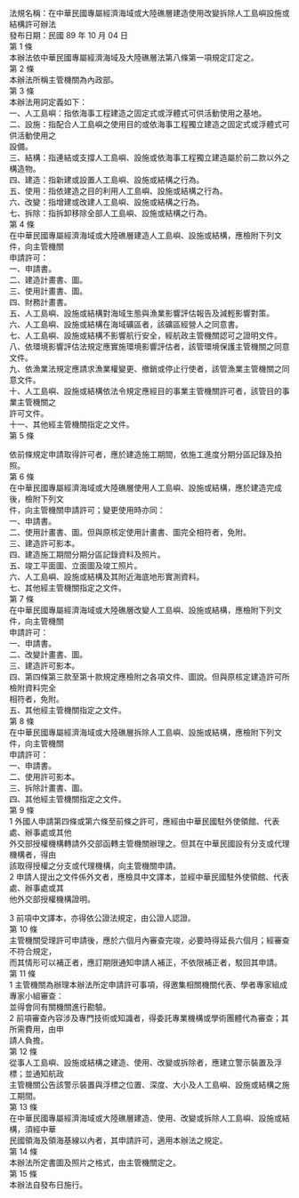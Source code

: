 法規名稱：在中華民國專屬經濟海域或大陸礁層建造使用改變拆除人工島嶼設施或結構許可辦法  
發布日期：民國 89 年 10 月 04 日  
第 1 條  
本辦法依中華民國專屬經濟海域及大陸礁層法第八條第一項規定訂定之。  
第 2 條  
本辦法所稱主管機關為內政部。  
第 3 條  
本辦法用詞定義如下：  
一、人工島嶼：指依海事工程建造之固定式或浮體式可供活動使用之基地。  
二、設施：指配合人工島嶼之使用目的或依海事工程獨立建造之固定式或浮體式可供活動使用之  
設備。  
三、結構：指連結或支撐人工島嶼、設施或依海事工程獨立建造屬於前二款以外之構造物。  
四、建造：指新建或設置人工島嶼、設施或結構之行為。  
五、使用：指依建造之目的利用人工島嶼、設施或結構之行為。  
六、改變：指增建或改建人工島嶼、設施或結構之行為。  
七、拆除：指拆卸移除全部人工島嶼、設施或結構之行為。  
第 4 條  
在中華民國專屬經濟海域或大陸礁層建造人工島嶼、設施或結構，應檢附下列文件，向主管機關  
申請許可：  
一、申請書。  
二、建造計畫書、圖。  
三、使用計畫書、圖。  
四、財務計畫書。  
五、人工島嶼、設施或結構對海域生態與漁業影響評估報告及減輕影響對策。  
六、人工島嶼、設施或結構在海域礦區者，該礦區經營人之同意書。  
七、人工島嶼、設施或結構不影響航行安全，經航政主管機關認可之證明文件。  
八、依環境影響評估法規定應實施環境影響評估者，該管環境保護主管機關之同意文件。  
九、依漁業法規定應請求漁業權變更、撤銷或停止行使者，該管漁業主管機關之同意文件。  
十、人工島嶼、設施或結構依法令規定應經目的事業主管機關許可者，該管目的事業主管機關之  
許可文件。  
十一、其他經主管機關指定之文件。  
第 5 條  


依前條規定申請取得許可者，應於建造施工期間，依施工進度分期分區記錄及拍照。  
第 6 條  
在中華民國專屬經濟海域或大陸礁層使用人工島嶼、設施或結構，應於建造完成後，檢附下列文  
件，向主管機關申請許可；變更使用時亦同：  
一、申請書。  
二、使用計畫書、圖。但與原核定使用計畫書、圖完全相符者，免附。  
三、建造許可影本。  
四、建造施工期間分期分區記錄資料及照片。  
五、竣工平面圖、立面圖及竣工照片。  
六、人工島嶼、設施或結構及其附近海底地形實測資料。  
七、其他經主管機關指定之文件。  
第 7 條  
在中華民國專屬經濟海域或大陸礁層改變人工島嶼、設施或結構，應檢附下列文件，向主管機關  
申請許可：  
一、申請書。  
二、改變計畫書、圖。  
三、建造許可影本。  
四、第四條第三款至第十款規定應檢附之各項文件、圖說。但與原核定建造許可所檢附資料完全  
相符者，免附。  
五、其他經主管機關指定之文件。  
第 8 條  
在中華民國專屬經濟海域或大陸礁層拆除人工島嶼、設施或結構，應檢附下列文件，向主管機關  
申請許可：  
一、申請書。  
二、使用許可影本。  
三、拆除計畫書、圖。  
四、其他經主管機關指定之文件。  
第 9 條  
1 外國人申請第四條或第六條至前條之許可，應經由中華民國駐外使領館、代表處、辦事處或其他  
外交部授權機構轉請外交部函轉主管機關辦理之。但其在中華民國設有分支或代理機構者，得由  
該取得授權之分支或代理機構，向主管機關申請。  
2 申請人提出之文件係外文者，應檢具中文譯本，並經中華民國駐外使領館、代表處、辦事處或其  
他外交部授權機構證明。  


3 前項中文譯本，亦得依公證法規定，由公證人認證。  
第 10 條  
主管機關受理許可申請後，應於六個月內審查完竣，必要時得延長六個月；經審查不符合規定，  
而其情形可以補正者，應訂期限通知申請人補正，不依限補正者，駁回其申請。  
第 11 條  
1 主管機關為辦理本辦法所定申請許可事項，得邀集相關機關代表、學者專家組成專家小組審查：  
並得會同有關機關進行勘驗。  
2 前項審查內容涉及專門技術或知識者，得委託專業機構或學術團體代為審查；其所需費用，由申  
請人負擔。  
第 12 條  
從事人工島嶼、設施或結構之建造、使用、改變或拆除者，應建立警示裝置及浮標；並通知航政  
主管機關公告該警示裝置與浮標之位置、深度、大小及人工島嶼、設施或結構之施工期間。  
第 13 條  
在中華民國專屬經濟海域或大陸礁層建造、使用、改變或拆除人工島嶼、設施或結構，須經中華  
民國領海及領海基線以內者，其申請許可，適用本辦法之規定。  
第 14 條  
本辦法所定書圖及照片之格式，由主管機關定之。  
第 15 條  
本辦法自發布日施行。  


